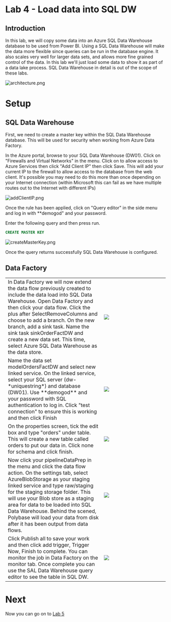 # Lab 4 - Load data into SQL DW

## Introduction

In this lab, we will copy some data into an Azure SQL Data Warehouse database to be used from Power BI. Using a SQL Data Warehouse will make the data more flexible since queries can be run in the database engine. It also scales very well for larger data sets, and allows more fine grained control of the data. In this lab we'll just load some data to show it as part of a data lake process. SQL Data Warehouse in detail is out of the scope of these labs.

![architecture.png](images/architecture.png)

# Setup

## SQL Data Warehouse

First, we need to create a master key within the SQL Data Warehouse database. This will be used for security when working from Azure Data Factory.

In the Azure portal, browse to your SQL Data Warehouse (DW01). Click on "Firewalls and Virtual Networks" in the menu. Click on to allow access to Azure Services then click "Add Client IP" then click Save. This will add your current IP to the firewall to allow access to the database from the web client. It's possible you may need to do this more than once depending on your Internet connection (within Microsoft this can fail as we have multiple routes out to the Internet with different IPs)

![addClientIP.png](images/addClientIP.png)

Once the rule has been applied, click on "Query editor" in the side menu and log in with **demogod" and your password.

Enter the following query and then press run.

```SQL
CREATE MASTER KEY
```


![createMasterKey.png](images/createMasterKey.png)

Once the query returns successfully SQL Data Warehouse is configured.

## Data Factory

<table>
<tr>
<td width="60%">In Data Factory we will now extend the data flow previously created to include the data load into SQL Data Warehouse. Open Data Factory and then click your data flow. Click the plus after SelectRemoveColumns and choose to add a branch. On the new branch, add a sink task. Name the sink task sinkOrderFactDW and create a new data set. This time, select Azure SQL Data Warehouse as the data store.</td>
<td width="40%"><img src="images/datasetDW.png" /></td>
</tr>
<tr>
<td width="60%">Name the data set modelOrdersFactDW and select new linked service. On the linked service, select your SQL server (dw-*uniquestring*) and database (DW01). Use **demogod** and your password with SQL authentication to log in. Click "test connection" to ensure this is working and then click Finish</td>
<td width="40%"><img src="images/dwLinkedService.png" /></td>
</tr>
<tr>
<td width="60%">On the properties screen, tick the edit box and type "orders" under table. This will create a new table called orders to put our data in. Click none for schema and click finish.</td>
<td width="40%"><img src="images/datasetDW2.png" /></td>
</tr>
<tr>
<td width="60%">Now click your pipelineDataPrep in the menu and click the data flow action. On the settings tab, select AzureBlobStorage as your staging linked service and type raw/staging for the staging storage folder. This will use your Blob store as a staging area for data to be loaded into SQL Data Warehouse. Behind the scened, Polybase will load your data from disk after it has been output from data flows.</td>
<td width="40%"><img src="images/staging.png" /></td>
</tr>
<tr>
<td width="60%">Click Publish all to save your work and then click add trigger, Trigger Now, Finish to complete. You can monitor the job in Data Factory on the monitor tab. Once complete you can use the SAL Data Warehouse query editor to see the table in SQL DW.</td>
<td width="40%"><img src="images/dwtable.png" /></td>
</tr>
</table>

# Next

Now you can go on to [Lab 5](../Lab5/Lab5.md)